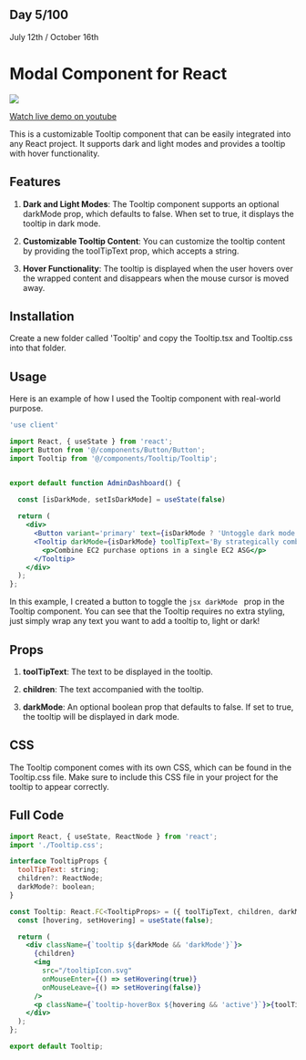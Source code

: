 ## Day 5/100

July 12th / October 16th

# Modal Component for React 

<a href="https://www.youtube.com/watch?v=nGdD2W0BxUc"><img src="https://cdn.discordapp.com/attachments/715319623637270638/1128703602085605506/image.png"/></a> 

<a href="https://www.youtube.com/watch?v=nGdD2W0BxUc">Watch live demo on youtube</a>

This is a customizable Tooltip component that can be easily integrated into any React project. It supports dark and light modes and provides a tooltip with hover functionality.

## Features

1. **Dark and Light Modes**: The Tooltip component supports an optional darkMode prop, which defaults to false. When set to true, it displays the tooltip in dark mode.

2. **Customizable Tooltip Content**: You can customize the tooltip content by providing the toolTipText prop, which accepts a string.

3. **Hover Functionality**: The tooltip is displayed when the user hovers over the wrapped content and disappears when the mouse cursor is moved away.


## Installation 

Create a new folder called 'Tooltip' and copy the Tooltip.tsx and Tooltip.css into that folder.

## Usage 

Here is an example of how I used the Tooltip component with real-world purpose. 

```jsx
'use client'

import React, { useState } from 'react'; 
import Button from '@/components/Button/Button';
import Tooltip from '@/components/Tooltip/Tooltip';


export default function AdminDashboard() {
 
  const [isDarkMode, setIsDarkMode] = useState(false)

  return (
    <div> 
      <Button variant='primary' text={isDarkMode ? 'Untoggle dark mode' : 'Toggle dark mode'} handleClick={async () => setIsDarkMode(!isDarkMode)} />
      <Tooltip darkMode={isDarkMode} toolTipText='By strategically combining different EC2 purchase options within a single EC2 Auto Scaling Group (ASG), you can achieve an optimal balance between cost savings and performance for your infrastructure.'>
        <p>Combine EC2 purchase options in a single EC2 ASG</p>
      </Tooltip>
    </div>
  );
};

```

In this example, I created a button to toggle the ```jsx darkMode ``` prop in the Tooltip component. You can see that the Tooltip requires no extra styling, just simply wrap any text you want to add a tooltip to, light or dark!

## Props

1. **toolTipText**: The text to be displayed in the tooltip.

2. **children**: The text accompanied with the tooltip.

3. **darkMode**: An optional boolean prop that defaults to false. If set to true, the tooltip will be displayed in dark mode.


## CSS 

The Tooltip component comes with its own CSS, which can be found in the Tooltip.css file. Make sure to include this CSS file in your project for the tooltip to appear correctly.

## Full Code 

```jsx
import React, { useState, ReactNode } from 'react';
import './Tooltip.css';

interface TooltipProps {
  toolTipText: string;
  children?: ReactNode;
  darkMode?: boolean;
}

const Tooltip: React.FC<TooltipProps> = ({ toolTipText, children, darkMode = false }) => {
  const [hovering, setHovering] = useState(false);

  return (
    <div className={`tooltip ${darkMode && 'darkMode'}`}>
      {children}
      <img
        src="/tooltipIcon.svg"
        onMouseEnter={() => setHovering(true)}
        onMouseLeave={() => setHovering(false)}
      />
      <p className={`tooltip-hoverBox ${hovering && 'active'}`}>{toolTipText}</p>
    </div>
  );
};

export default Tooltip;
```